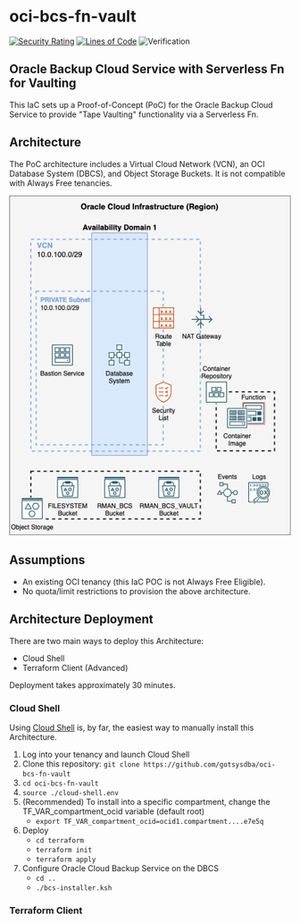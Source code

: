 # oci-bcs-fn-vault

[![Security Rating](https://sonarcloud.io/api/project_badges/measure?project=gotsysdba_oci-bcs-fn-vault&metric=security_rating)](https://sonarcloud.io/summary/new_code?id=gotsysdba_oci-bcs-fn-vault) [![Lines of Code](https://sonarcloud.io/api/project_badges/measure?project=gotsysdba_oci-bcs-fn-vault&metric=ncloc)](https://sonarcloud.io/summary/new_code?id=gotsysdba_oci-bcs-fn-vault)  ![Verification](https://github.com/gotsysdba/oci-bcs-fn-vault/actions/workflows/push.yml/badge.svg)

## Oracle Backup Cloud Service with Serverless Fn for Vaulting

This IaC sets up a Proof-of-Concept (PoC) for the Oracle Backup Cloud Service to provide "Tape Vaulting" functionality via a Serverless Fn.

## Architecture

The PoC architecture includes a Virtual Cloud Network (VCN), an OCI Database System (DBCS), and Object Storage Buckets.  It is not compatible with Always Free tenancies.

![OCI Architecture](architecture/architecture.drawio.png "OCI Architecture")

## Assumptions

* An existing OCI tenancy (this IaC POC is not Always Free Eligible).
* No quota/limit restrictions to provision the above architecture.

## Architecture Deployment

There are two main ways to deploy this Architecture:

* Cloud Shell
* Terraform Client (Advanced)

Deployment takes approximately 30 minutes.

### **Cloud Shell**

Using [Cloud Shell](https://docs.oracle.com/en-us/iaas/Content/API/Concepts/cloudshellintro.htm) is, by far, the easiest way to manually install this Architecture.

1. Log into your tenancy and launch Cloud Shell
2. Clone this repository: `git clone https://github.com/gotsysdba/oci-bcs-fn-vault`
3. `cd oci-bcs-fn-vault`
4. `source ./cloud-shell.env`
5. (Recommended) To install into a specific compartment, change the TF_VAR_compartment_ocid variable (default root)
    * `export TF_VAR_compartment_ocid=ocid1.compartment....e7e5q`
6. Deploy
    * `cd terraform`
    * `terraform init`
    * `terraform apply`
7. Configure Oracle Cloud Backup Service on the DBCS
    * `cd ..`
    * `./bcs-installer.ksh`

### **Terraform Client**
